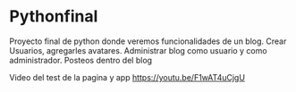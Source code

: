 # Pythonfinal
Proyecto final de python donde veremos funcionalidades de un blog.
Crear Usuarios, agregarles avatares.
Administrar blog como usuario y como administrador.
Posteos dentro del blog

Video del test de la pagina y app 
https://youtu.be/F1wAT4uCjgU
